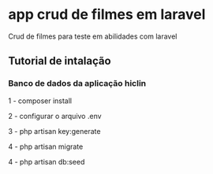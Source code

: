 # app crud de filmes em laravel

Crud de filmes para teste em abilidades com laravel


## Tutorial de intalação


### Banco de dados da aplicação hiclin 

1 - composer install

2 - configurar o arquivo .env

3 - php artisan key:generate

4 - php artisan migrate 

4 - php artisan db:seed
